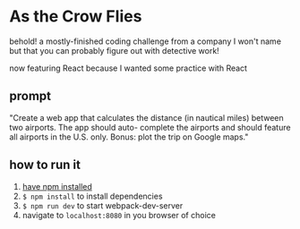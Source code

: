 # As the Crow Flies

behold! a mostly-finished coding challenge from a company I won't name but that you can probably figure out with detective work!

now featuring React because I wanted some practice with React

## prompt

"Create a web app that calculates the distance (in nautical miles) between two airports. The app should auto-
complete the airports and should feature all airports in the U.S. only. Bonus: plot the trip on Google maps."

## how to run it

1. [have npm installed][npm installation]
2. `$ npm install` to install dependencies
2. `$ npm run dev` to start webpack-dev-server
4. navigate to `localhost:8080` in you browser of choice

[npm installation]: https://docs.npmjs.com/getting-started/installing-node#install-npm--manage-npm-versions
